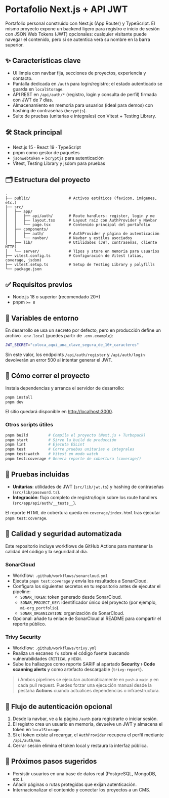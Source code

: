 # Portafolio Next.js + API JWT

Portafolio personal construido con Next.js (App Router) y TypeScript. El mismo proyecto expone un backend ligero para registro e inicio de sesión con JSON Web Tokens (JWT) opcionales: cualquier visitante puede navegar el contenido, pero si se autentica verá su nombre en la barra superior.

## ✨ Características clave

- UI limpia con navbar fija, secciones de proyectos, experiencia y contacto.
- Pantalla dedicada en `/auth` para login/registro; el estado autenticado se guarda en `localStorage`.
- API REST en `/api/auth/*` (registro, login y consulta de perfil) firmada con JWT de 7 días.
- Almacenamiento en memoria para usuarios (ideal para demos) con hashing de contraseñas (`bcryptjs`).
- Suite de pruebas (unitarias e integrales) con Vitest + Testing Library.

## 🛠️ Stack principal

- Next.js 15 · React 19 · TypeScript
- pnpm como gestor de paquetes
- `jsonwebtoken` + `bcryptjs` para autenticación
- Vitest, Testing Library y jsdom para pruebas

## 🗂️ Estructura del proyecto

```
.
├── public/                 # Activos estáticos (favicon, imágenes, etc.)
├── src/
│   ├── app/
│   │   ├── api/auth/       # Route handlers: register, login y me
│   │   ├── layout.tsx      # Layout raíz con AuthProvider y Navbar
│   │   └── page.tsx        # Contenido principal del portafolio
│   ├── components/
│   │   ├── auth/           # AuthProvider y página de autenticación
│   │   └── navbar/         # Navbar y estilos asociados
│   ├── lib/                # Utilidades (JWT, contraseñas, cliente HTTP)
│   └── server/             # Tipos y store en memoria para usuarios
├── vitest.config.ts        # Configuración de Vitest (alias, coverage, jsdom)
├── vitest.setup.ts         # Setup de Testing Library y polyfills
└── package.json
```

## ✅ Requisitos previos

- Node.js 18 o superior (recomendado 20+)
- pnpm `>= 8`

## 🔐 Variables de entorno

En desarrollo se usa un secreto por defecto, pero en producción define un archivo `.env.local` (puedes partir de `.env.example`):

```bash
JWT_SECRET="coloca_aqui_una_clave_segura_de_16+_caracteres"
```

Sin este valor, los endpoints `/api/auth/register` y `/api/auth/login` devolverán un error 500 al intentar generar el JWT.

## 🚀 Cómo correr el proyecto

Instala dependencias y arranca el servidor de desarrollo:

```bash
pnpm install
pnpm dev
```

El sitio quedará disponible en [http://localhost:3000](http://localhost:3000).

### Otros scripts útiles

```bash
pnpm build         # Compila el proyecto (Next.js + Turbopack)
pnpm start         # Sirve la build de producción
pnpm lint          # Ejecuta ESLint
pnpm test          # Corre pruebas unitarias e integrales
pnpm test:watch    # Vitest en modo watch
pnpm test:coverage # Genera reporte de cobertura (coverage/)
```

## 🧪 Pruebas incluidas

- **Unitarias**: utilidades de JWT (`src/lib/jwt.ts`) y hashing de contraseñas (`src/lib/password.ts`).
- **Integración**: flujo completo de registro/login sobre los route handlers (`src/app/api/auth/__tests__`).

El reporte HTML de cobertura queda en `coverage/index.html` tras ejecutar `pnpm test:coverage`.

## 🧭 Calidad y seguridad automatizada

Este repositorio incluye workflows de GitHub Actions para mantener la calidad del código y la seguridad al día.

### SonarCloud

- Workflow: `.github/workflows/sonarcloud.yml`
- Ejecuta `pnpm test:coverage` y envía los resultados a SonarCloud.
- Configura los siguientes secretos en tu repositorio antes de ejecutar el pipeline:
	- `SONAR_TOKEN`: token generado desde SonarCloud.
	- `SONAR_PROJECT_KEY`: identificador único del proyecto (por ejemplo, `mi-org_portfolio`).
	- `SONAR_ORGANIZATION`: organización de SonarCloud.
- Opcional: añade tu enlace de SonarCloud al README para compartir el reporte público.

### Trivy Security

- Workflow: `.github/workflows/trivy.yml`
- Realiza un escaneo `fs` sobre el código fuente buscando vulnerabilidades `CRITICAL` y `HIGH`.
- Sube los hallazgos como reporte SARIF al apartado **Security › Code scanning alerts** y como artefacto descargable (`trivy-report`).

> ℹ️ Ambos pipelines se ejecutan automáticamente en `push` a `main` y en cada pull request. Puedes forzar una ejecución manual desde la pestaña **Actions** cuando actualices dependencias o infraestructura.

## 🔄 Flujo de autenticación opcional

1. Desde la navbar, ve a la página `/auth` para registrarte o iniciar sesión.
2. El registro crea un usuario en memoria, devuelve un JWT y almacena el token en `localStorage`.
3. Si el token existe al recargar, el `AuthProvider` recupera el perfil mediante `/api/auth/me`.
4. Cerrar sesión elimina el token local y restaura la interfaz pública.

## 📌 Próximos pasos sugeridos

- Persistir usuarios en una base de datos real (PostgreSQL, MongoDB, etc.).
- Añadir páginas o rutas protegidas que exijan autenticación.
- Internacionalizar el contenido y conectar los proyectos a un CMS.
